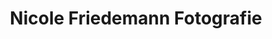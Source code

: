 ---
title: "Nicole Friedemann Fotografie"
url: /preussisch-oldendorf/nicole-friedemann-fotografie/
shop: Foto
---